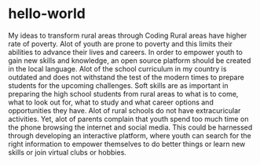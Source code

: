 # hello-world
My ideas to transform rural areas  through Coding
Rural areas have higher rate of poverty.
Alot of youth are prone to poverty and this limits their abilities to advance their lives and careers.
In order to empower youth to gain new skills and knowledge, an open source platform should be created in the local language.
Alot of the school curriculum in my country is outdated and does not withstand the test of the modern times to prepare students for the upcoming challenges.
Soft skills are as important in preparing the high school students from rural areas to what is to come, what to look out for, what to study and what career options and opportunities they have.
Alot of rural schools do not have extracuricular activities. Yet, alot of parents complain that youth spend too much time on the phone browsing the internet and social media. This could be harnessed through developing an interactive platform, where youth can search for the right information to empower themselves to do better things or learn new skills or join virtual clubs or hobbies.
